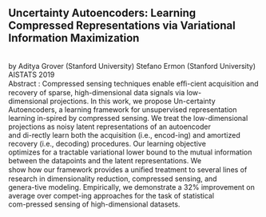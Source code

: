 Uncertainty Autoencoders: Learning Compressed Representations via Variational Information Maximization
--------
<br>by  Aditya Grover (Stanford University)     Stefano Ermon (Stanford University)<br>
AISTATS 2019<br>
Abstract : Compressed sensing techniques enable eﬃ-cient acquisition and recovery of sparse, high-dimensional data signals via low-<br>dimensional projections. In this work, we propose Un-certainty Autoencoders, a learning framework for unsupervised representation <br>learning in-spired by compressed sensing. We treat the low-dimensional projections as noisy latent representations of an autoencoder <br>and di-rectly learn both the acquisition (i.e., encod-ing) and amortized recovery (i.e., decoding) procedures. Our learning objective <br>optimizes for a tractable variational lower bound to the mutual information between the datapoints and the latent representations. We <br>show how our framework provides a uniﬁed treatment to several lines of research in dimensionality reduction, compressed sensing, and <br>genera-tive modeling. Empirically, we demonstrate a 32% improvement on average over compet-ing approaches for the task of statistical <br>com-pressed sensing of high-dimensional datasets.
